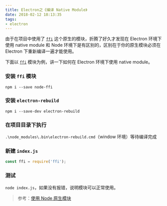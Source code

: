 ```yaml
---
title: Electron之《编译 Native Module》
date: 2018-02-12 18:13:35
tags:
- electron
---
```


由于在项目中使用了 [`ffi`](https://github.com/node-ffi/node-ffi) 这个原生的模块，折腾了好久才发现在 Electron 环境下使用 native module 和 Node 环境下是有区别的，区别在于你的原生模块必须在 Electron 下重新编译一遍才能使用。

<!-- more -->

下面以 [`ffi`](https://github.com/node-ffi/node-ffi) 模块为例，讲一下如何在 Electron 环境下使用 native module。

### 安装 `ffi` 模块
`npm i --save node-ffi`

### 安装 `electron-rebuild`
`npm i --save-dev electron-rebuild`

### 在项目目录下执行
`.\node_modules\.bin\electron-rebuild.cmd`（window 环境）等待编译完成

### 新建 `index.js`
```js
const ffi = require('ffi');
```

### 测试
`node index.js`，如果没有报错，说明模块可以正常使用。

> 参考：[使用 Node 原生模块](https://electronjs.org/docs/tutorial/using-native-node-modules)